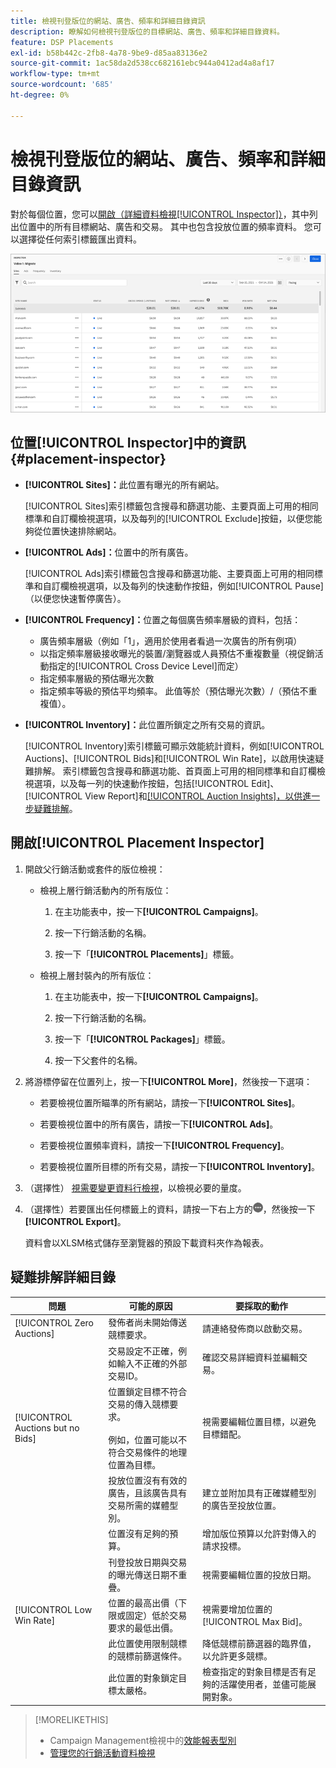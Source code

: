 ```yaml
---
title: 檢視刊登版位的網站、廣告、頻率和詳細目錄資訊
description: 瞭解如何檢視刊登版位的目標網站、廣告、頻率和詳細目錄資料。
feature: DSP Placements
exl-id: b58b442c-2fb8-4a78-9be9-d85aa83136e2
source-git-commit: 1ac58da2d538cc682161ebc944a0412ad4a8af17
workflow-type: tm+mt
source-wordcount: '685'
ht-degree: 0%

---
```


# 檢視刊登版位的網站、廣告、頻率和詳細目錄資訊

對於每個位置，您可以[開啟（詳細資料檢視[!UICONTROL Inspector]）](placement-details-view.md)，其中列出位置中的所有目標網站、廣告和交易。 其中也包含投放位置的頻率資料。 您可以選擇從任何索引標籤匯出資料。

![位置檢視窗](/help/dsp/assets/placement-inspector.png)

## 位置[!UICONTROL Inspector]中的資訊 {#placement-inspector}

* **[!UICONTROL Sites]：**&#x200B;此位置有曝光的所有網站。

  [!UICONTROL Sites]索引標籤包含搜尋和篩選功能、主要頁面上可用的相同標準和自訂欄檢視選項，以及每列的[!UICONTROL Exclude]按鈕，以便您能夠從位置快速排除網站。

* **[!UICONTROL Ads]：**&#x200B;位置中的所有廣告。

  [!UICONTROL Ads]索引標籤包含搜尋和篩選功能、主要頁面上可用的相同標準和自訂欄檢視選項，以及每列的快速動作按鈕，例如[!UICONTROL Pause] （以便您快速暫停廣告）。

* **[!UICONTROL Frequency]：**&#x200B;位置之每個廣告頻率層級的資料，包括：
   * 廣告頻率層級（例如「1」，適用於使用者看過一次廣告的所有例項）
   * 以指定頻率層級接收曝光的裝置/瀏覽器或人員預估不重複數量（視促銷活動指定的[!UICONTROL Cross Device Level]而定）
   * 指定頻率層級的預估曝光次數
   * 指定頻率等級的預估平均頻率。 此值等於（預估曝光次數）/（預估不重複值）。

* **[!UICONTROL Inventory]：**&#x200B;此位置所鎖定之所有交易的資訊。

  [!UICONTROL Inventory]索引標籤可顯示效能統計資料，例如[!UICONTROL Auctions]、[!UICONTROL Bids]和[!UICONTROL Win Rate]，以啟用快速疑難排解。 索引標籤包含搜尋和篩選功能、首頁面上可用的相同標準和自訂欄檢視選項，以及每一列的快速動作按鈕，包括[!UICONTROL Edit]、[!UICONTROL View Report]和[[!UICONTROL Auction Insights]，以供進一步疑難排解](/help/dsp/inventory/private-deal-auction-insights.md)。

## 開啟[!UICONTROL Placement Inspector]

1. 開啟父行銷活動或套件的版位檢視：

   * 檢視上層行銷活動內的所有版位：

      1. 在主功能表中，按一下&#x200B;**[!UICONTROL Campaigns]**。

      1. 按一下行銷活動的名稱。

      1. 按一下「**[!UICONTROL Placements]**」標籤。

   * 檢視上層封裝內的所有版位：

      1. 在主功能表中，按一下&#x200B;**[!UICONTROL Campaigns]**。

      1. 按一下行銷活動的名稱。

      1. 按一下「**[!UICONTROL Packages]**」標籤。

      1. 按一下父套件的名稱。

1. 將游標停留在位置列上，按一下&#x200B;**[!UICONTROL More]**，然後按一下選項：

   * 若要檢視位置所瞄準的所有網站，請按一下&#x200B;**[!UICONTROL Sites]**。

   * 若要檢視位置中的所有廣告，請按一下&#x200B;**[!UICONTROL Ads]**。

   * 若要檢視位置頻率資料，請按一下&#x200B;**[!UICONTROL Frequency]**。

   * 若要檢視位置所目標的所有交易，請按一下&#x200B;**[!UICONTROL Inventory]**。

1. （選擇性） [視需要變更資料行檢視](campaign-data-views-manage.md#column-view-change)，以檢視必要的量度。

1. （選擇性）若要匯出任何標籤上的資料，請按一下右上方的![更多](/help/search-social-commerce/assets/more.png "更多")，然後按一下&#x200B;**[!UICONTROL Export]**。

   資料會以XLSM格式儲存至瀏覽器的預設下載資料夾作為報表。

## 疑難排解詳細目錄

| 問題 | 可能的原因 | 要採取的動作 |
| -----------| ---------- | ---------- |
| [!UICONTROL Zero Auctions] | 發佈者尚未開始傳送競標要求。 | 請連絡發佈商以啟動交易。 |
| | 交易設定不正確，例如輸入不正確的外部交易ID。 | 確認交易詳細資料並編輯交易。 |
| [!UICONTROL Auctions but no Bids] | 位置鎖定目標不符合交易的傳入競標要求。 <br><br>例如，位置可能以不符合交易條件的地理位置為目標。 | 視需要編輯位置目標，以避免目標錯配。 |
| | 投放位置沒有有效的廣告，且該廣告具有交易所需的媒體型別。 | 建立並附加具有正確媒體型別的廣告至投放位置。 |
| | 位置沒有足夠的預算。 | 增加版位預算以允許對傳入的請求投標。 |
| | 刊登投放日期與交易的曝光傳送日期不重疊。 | 視需要編輯位置的投放日期。 |
| [!UICONTROL Low Win Rate] | 位置的最高出價（下限或固定）低於交易要求的最低出價。 | 視需要增加位置的[!UICONTROL Max Bid]。 |
| | 此位置使用限制競標的競標前篩選條件。 | 降低競標前篩選器的臨界值，以允許更多競標。 |
| | 此位置的對象鎖定目標太嚴格。 | 檢查指定的對象目標是否有足夠的活躍使用者，並儘可能展開對象。 |

>[!MORELIKETHIS]
>
>* Campaign Management檢視中的[效能報表型別](campaign-reports-about.md)
>* [管理您的行銷活動資料檢視](campaign-data-views-manage.md)
